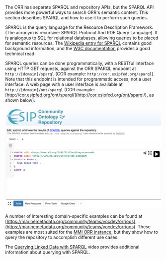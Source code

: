 The ORR has separate SPARQL and repository APIs, but the SPARQL API provides more powerful ways to search ORR's semantic content. 
This section describes SPARQL and how to use it to perform such queries.

SPARQL is the query language for the Resource Description Framework. (The acronym is recursive: SPARQL Protocol And RDF Query Language). 
It is analogous to SQL for relational databases, allowing queries to be placed for semantic resources. 
The [Wikipedia entry for SPARQL](http://en.wikipedia.org/wiki/SPARQL) contains good background information, 
and the [W3C documentation](http://www.w3.org/TR/sparql11-overview/) provides a good technical read.

SPARQL queries can be done programmatically, with a RESTful interface using HTTP GET requests, 
against the ORR SPARQL endpoint at `http://[domain]/sparql` 
(COR example: `http://cor.esipfed.org/sparql`). 
Note that this endpoint is intended for programmatic access; not a user interface.
A web page with a user interface is available at `http://[domain]/ont/sparql` 
(COR example: [http://cor.esipfed.org/ont/sparql/](http://cor.esipfed.org/ont/sparql/), as shown below).

![SPARQL search page](img/cor/cor-sparql-search-page-20160828.png)

A number of interesting domain-specific examples can be found at 
[https://marinemetadata.org/community/teams/vocdev/orrioos](https://marinemetadata.org/community/teams/vocdev/orrioos). 
These examples are most suited for the [MMI ORR instance](https://mmisw.org/orr/sparql),
but they show how to query the repository to accomplish different use cases. 

The [Querying Linked Data with SPARQL](http://www.slideshare.net/olafhartig/querying-linked-data-with-sparql) 
video provides additional information about querying with SPARQL.

